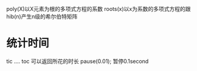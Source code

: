  poly(X)以X元素为根的多项式方程的系数
 roots(x)以x为系数的多项式方程的跟
 hib(n)产生n级的希尔伯特矩阵

# 统计时间
tic
....
toc
可以返回所花的时长
pause(0.01); 暂停0.1second